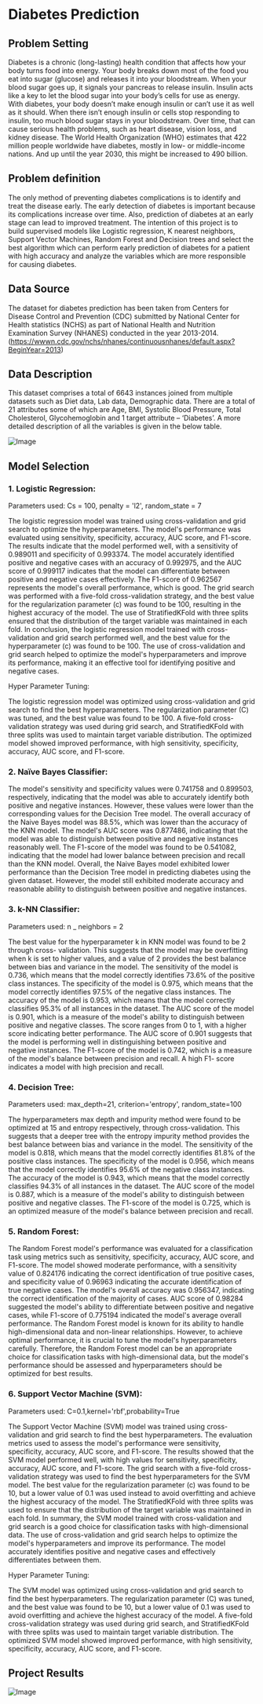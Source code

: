 
# Diabetes Prediction

## Problem Setting

Diabetes is a chronic (long-lasting) health condition that affects how your body turns food into
energy. Your body breaks down most of the food you eat into sugar (glucose) and releases it into
your bloodstream. When your blood sugar goes up, it signals your pancreas to release insulin.
Insulin acts like a key to let the blood sugar into your body’s cells for use as energy. With
diabetes, your body doesn’t make enough insulin or can’t use it as well as it should. When there
isn’t enough insulin or cells stop responding to insulin, too much blood sugar stays in your
bloodstream. Over time, that can cause serious health problems, such as heart disease, vision
loss, and kidney disease. The World Health Organization (WHO) estimates that 422 million
people worldwide have diabetes, mostly in low- or middle-income nations. And up until the year
2030, this might be increased to 490 billion.

## Problem definition

The only method of preventing diabetes complications is to identify and treat the disease early.
The early detection of diabetes is important because its complications increase over time. Also,
prediction of diabetes at an early stage can lead to improved treatment. The intention of this
project is to build supervised models like Logistic regression, K nearest neighbors, Support
Vector Machines, Random Forest and Decision trees and select the best algorithm which can
perform early prediction of diabetes for a patient with high accuracy and analyze the variables
which are more responsible for causing diabetes.

## Data Source

The dataset for diabetes prediction has been taken from Centers for Disease Control and
Prevention (CDC) submitted by National Center for Health statistics (NCHS) as part of National
Health and Nutrition Examination Survey (NHANES) conducted in the year 2013-2014.
(https://wwwn.cdc.gov/nchs/nhanes/continuousnhanes/default.aspx?BeginYear=2013)

## Data Description

This dataset comprises a total of 6643 instances joined from multiple datasets such as Diet data,
Lab data, Demographic data. There are a total of 21 attributes some of which are Age, BMI,
Systolic Blood Pressure, Total Cholesterol, Glycohemoglobin and 1 target attribute – ‘Diabetes’.
A more detailed description of all the variables is given in the below table.

![Image](https://github.com/anudeep-ga/Diabetes_Prediction/blob/main/Images/data-description.png?raw=true)

## Model Selection

### 1. Logistic Regression:
Parameters used: Cs = 100, penalty = 'l2', random_state = 7

The logistic regression model was trained using cross-validation and grid search to optimize
the hyperparameters. The model's performance was evaluated using sensitivity, specificity,
accuracy, AUC score, and F1-score. The results indicate that the model performed well, with
a sensitivity of 0.989011 and specificity of 0.993374. The model accurately identified
positive and negative cases with an accuracy of 0.992975, and the AUC score of 0.999117
indicates that the model can differentiate between positive and negative cases effectively.
The F1-score of 0.962567 represents the model's overall performance, which is good.
The grid search was performed with a five-fold cross-validation strategy, and the best value
for the regularization parameter (c) was found to be 100, resulting in the highest accuracy of
the model. The use of StratifiedKFold with three splits ensured that the distribution of the
target variable was maintained in each fold.
In conclusion, the logistic regression model trained with cross-validation and grid search
performed well, and the best value for the hyperparameter (c) was found to be 100. The use
of cross-validation and grid search helped to optimize the model's hyperparameters and
improve its performance, making it an effective tool for identifying positive and negative
cases.

Hyper Parameter Tuning:

The logistic regression model was optimized using cross-validation and grid search to find
the best hyperparameters. The regularization parameter (C) was tuned, and the best value was
found to be 100. A five-fold cross-validation strategy was used during grid search, and
StratifiedKFold with three splits was used to maintain target variable distribution. The
optimized model showed improved performance, with high sensitivity, specificity, accuracy,
AUC score, and F1-score.


### 2. Naïve Bayes Classifier:
The model's sensitivity and specificity values were 0.741758 and 0.899503, respectively,
indicating that the model was able to accurately identify both positive and negative instances.
However, these values were lower than the corresponding values for the Decision Tree
model. The overall accuracy of the Naive Bayes model was 88.5%, which was lower than the
accuracy of the KNN model. The model's AUC score was 0.877486, indicating that the
model was able to distinguish between positive and negative instances reasonably well. The
F1-score of the model was found to be 0.541082, indicating that the model had lower balance
between precision and recall than the KNN model. Overall, the Naive Bayes model exhibited
lower performance than the Decision Tree model in predicting diabetes using the given
dataset. However, the model still exhibited moderate accuracy and reasonable ability to
distinguish between positive and negative instances.

### 3. k-NN Classifier:

Parameters used: n
_
neighbors = 2

The best value for the hyperparameter k in KNN model was found to be 2 through cross-
validation. This suggests that the model may be overfitting when k is set to higher values,
and a value of 2 provides the best balance between bias and variance in the model. The
sensitivity of the model is 0.736, which means that the model correctly identifies 73.6% of
the positive class instances. The specificity of the model is 0.975, which means that the
model correctly identifies 97.5% of the negative class instances. The accuracy of the model is
0.953, which means that the model correctly classifies 95.3% of all instances in the dataset.
The AUC score of the model is 0.901, which is a measure of the model's ability to distinguish
between positive and negative classes. The score ranges from 0 to 1, with a higher score
indicating better performance. The AUC score of 0.901 suggests that the model is performing
well in distinguishing between positive and negative instances. The F1-score of the model is
0.742, which is a measure of the model's balance between precision and recall. A high F1-
score indicates a model with high precision and recall.

### 4. Decision Tree:
Parameters used: max_depth=21, criterion='entropy', random_state=100

The hyperparameters max depth and impurity method were found to be optimized at 15 and
entropy respectively, through cross-validation. This suggests that a deeper tree with the
entropy impurity method provides the best balance between bias and variance in the model.
The sensitivity of the model is 0.818, which means that the model correctly identifies 81.8%
of the positive class instances. The specificity of the model is 0.956, which means that the
model correctly identifies 95.6% of the negative class instances. The accuracy of the model is
0.943, which means that the model correctly classifies 94.3% of all instances in the dataset.
The AUC score of the model is 0.887, which is a measure of the model's ability to distinguish
between positive and negative classes. The F1-score of the model is 0.725, which is an
optimized measure of the model's balance between precision and recall.

### 5. Random Forest:
The Random Forest model's performance was evaluated for a classification task using
metrics such as sensitivity, specificity, accuracy, AUC score, and F1-score. The model
showed moderate performance, with a sensitivity value of 0.824176 indicating the correct
identification of true positive cases, and specificity value of 0.96963 indicating the accurate
identification of true negative cases. The model's overall accuracy was 0.956347, indicating
the correct identification of the majority of cases. AUC score of 0.98284 suggested the
model's ability to differentiate between positive and negative cases, while F1-score of
0.775194 indicated the model's average overall performance. The Random Forest model is
known for its ability to handle high-dimensional data and non-linear relationships. However,
to achieve optimal performance, it is crucial to tune the model's hyperparameters carefully.
Therefore, the Random Forest model can be an appropriate choice for classification tasks
with high-dimensional data, but the model's performance should be assessed and
hyperparameters should be optimized for best results.

### 6. Support Vector Machine (SVM):
Parameters used: C=0.1,kernel='rbf',probability=True

The Support Vector Machine (SVM) model was trained using cross-validation and grid
search to find the best hyperparameters. The evaluation metrics used to assess the model's
performance were sensitivity, specificity, accuracy, AUC score, and F1-score. The results
showed that the SVM model performed well, with high values for sensitivity, specificity,
accuracy, AUC score, and F1-score.
The grid search with a five-fold cross-validation strategy was used to find the best
hyperparameters for the SVM model. The best value for the regularization parameter (c) was
found to be 10, but a lower value of 0.1 was used instead to avoid overfitting and achieve the
highest accuracy of the model. The StratifiedKFold with three splits was used to ensure that
the distribution of the target variable was maintained in each fold.
In summary, the SVM model trained with cross-validation and grid search is a good choice
for classification tasks with high-dimensional data. The use of cross-validation and grid
search helps to optimize the model's hyperparameters and improve its performance. The
model accurately identifies positive and negative cases and effectively differentiates between
them.

Hyper Parameter Tuning:

The SVM model was optimized using cross-validation and grid search to find the best
hyperparameters. The regularization parameter (C) was tuned, and the best value was found to
be 10, but a lower value of 0.1 was used to avoid overfitting and achieve the highest accuracy
of the model. A five-fold cross-validation strategy was used during grid search, and
StratifiedKFold with three splits was used to maintain target variable distribution. The
optimized SVM model showed improved performance, with high sensitivity, specificity,
accuracy, AUC score, and F1-score.

## Project Results

![Image](https://github.com/anudeep-ga/Diabetes_Prediction/blob/main/Images/project_results.png?raw=true)
